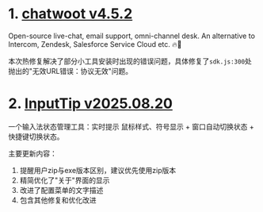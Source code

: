 
# 1. [chatwoot v4.5.2](https://github.com/chatwoot/chatwoot/releases/tag/v4.5.2)  
Open-source live-chat, email support, omni-channel desk. An alternative to Intercom, Zendesk, Salesforce Service Cloud etc. 🔥💬

本次热修复解决了部分小工具安装时出现的错误问题，具体修复了`sdk.js:300`处抛出的"无效URL错误：协议无效"问题。

# 2. [InputTip v2025.08.20](https://github.com/abgox/InputTip/releases/tag/v2025.08.20)  
一个输入法状态管理工具：实时提示 鼠标样式、符号显示 + 窗口自动切换状态 + 快捷键切换状态。

主要更新内容：  
1. 提醒用户zip与exe版本区别，建议优先使用zip版本  
2. 精简优化了"关于"界面的显示  
3. 改进了配置菜单的文字描述  
4. 包含其他修复和优化改进

